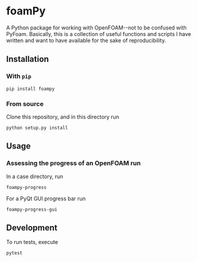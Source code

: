 # foamPy

A Python package for working with OpenFOAM--not to be confused
with PyFoam. Basically, this is a collection of useful functions and scripts
I have written and want to have available for the sake of reproducibility.

## Installation

### With `pip`

    pip install foampy

### From source

Clone this repository, and in this directory run

    python setup.py install

## Usage

### Assessing the progress of an OpenFOAM run

In a case directory, run

    foampy-progress

For a PyQt GUI progress bar run

    foampy-progress-gui

## Development

To run tests, execute

    pytest
